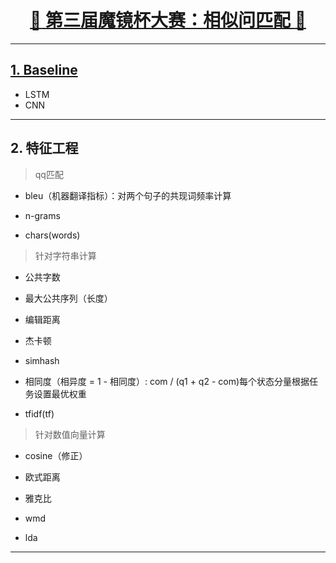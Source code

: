[<h1 align = "center">:rocket: 第三届魔镜杯大赛：相似问匹配 :facepunch:</h1>][1]

---
## [1. Baseline][2]
- LSTM
- CNN

---
## 2. 特征工程
> qq匹配
- bleu（机器翻译指标）：对两个句子的共现词频率计算
- n-grams

- chars(words)
> 针对字符串计算
  - 公共字数
  - 最大公共序列（长度）
  - 编辑距离
  - 杰卡顿
  - simhash
  - 相同度（相异度 = 1 - 相同度）: com / (q1 + q2 - com)每个状态分量根据任务设置最优权重
  

- tfidf(tf)
> 针对数值向量计算
  - cosine（修正）
  - 欧式距离
  - 雅克比
  - wmd
  
- lda


---
[1]: https://ai.ppdai.com/mirror/goToMirrorDetail?mirrorId=1
[2]: https://github.com/Jie-Yuan/PpdaiQuestionPairsMatching/tree/master/Baseline
